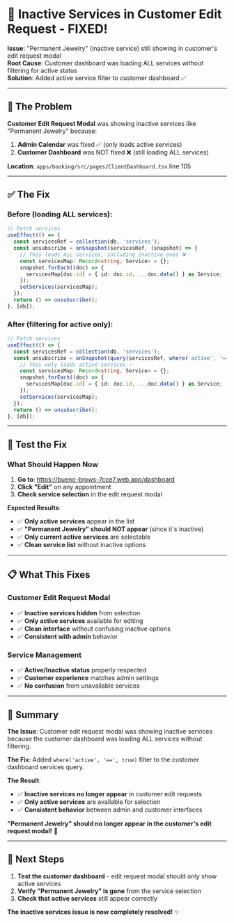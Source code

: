 # 🔧 Inactive Services in Customer Edit Request - FIXED!

**Issue**: "Permanent Jewelry" (inactive service) still showing in customer's edit request modal  
**Root Cause**: Customer dashboard was loading ALL services without filtering for active status  
**Solution**: Added active service filter to customer dashboard ✅

---

## 🚨 **The Problem**

**Customer Edit Request Modal** was showing inactive services like "Permanent Jewelry" because:

1. **Admin Calendar** was fixed ✅ (only loads active services)
2. **Customer Dashboard** was NOT fixed ❌ (still loading ALL services)

**Location**: `apps/booking/src/pages/ClientDashboard.tsx` line 105

---

## ✅ **The Fix**

### **Before** (loading ALL services):
```typescript
// Fetch services
useEffect(() => {
  const servicesRef = collection(db, 'services');
  const unsubscribe = onSnapshot(servicesRef, (snapshot) => {
    // This loads ALL services, including inactive ones ❌
    const servicesMap: Record<string, Service> = {};
    snapshot.forEach((doc) => {
      servicesMap[doc.id] = { id: doc.id, ...doc.data() } as Service;
    });
    setServices(servicesMap);
  });
  return () => unsubscribe();
}, [db]);
```

### **After** (filtering for active only):
```typescript
// Fetch services
useEffect(() => {
  const servicesRef = collection(db, 'services');
  const unsubscribe = onSnapshot(query(servicesRef, where('active', '==', true)), (snapshot) => {
    // This only loads active services ✅
    const servicesMap: Record<string, Service> = {};
    snapshot.forEach((doc) => {
      servicesMap[doc.id] = { id: doc.id, ...doc.data() } as Service;
    });
    setServices(servicesMap);
  });
  return () => unsubscribe();
}, [db]);
```

---

## 🧪 **Test the Fix**

### **What Should Happen Now**

1. **Go to**: https://bueno-brows-7cce7.web.app/dashboard
2. **Click "Edit"** on any appointment
3. **Check service selection** in the edit request modal

**Expected Results**:
- ✅ **Only active services** appear in the list
- ✅ **"Permanent Jewelry" should NOT appear** (since it's inactive)
- ✅ **Only current active services** are selectable
- ✅ **Clean service list** without inactive options

---

## 📋 **What This Fixes**

### **Customer Edit Request Modal**
- ✅ **Inactive services hidden** from selection
- ✅ **Only active services** available for editing
- ✅ **Clean interface** without confusing inactive options
- ✅ **Consistent with admin** behavior

### **Service Management**
- ✅ **Active/Inactive status** properly respected
- ✅ **Customer experience** matches admin settings
- ✅ **No confusion** from unavailable services

---

## 🎯 **Summary**

**The Issue**: Customer edit request modal was showing inactive services because the customer dashboard was loading ALL services without filtering.

**The Fix**: Added `where('active', '==', true)` filter to the customer dashboard services query.

**The Result**: 
- ✅ **Inactive services no longer appear** in customer edit requests
- ✅ **Only active services** are available for selection
- ✅ **Consistent behavior** between admin and customer interfaces

**"Permanent Jewelry" should no longer appear in the customer's edit request modal!** 🚀

---

## 🚀 **Next Steps**

1. **Test the customer dashboard** - edit request modal should only show active services
2. **Verify "Permanent Jewelry" is gone** from the service selection
3. **Check that active services** still appear correctly

**The inactive services issue is now completely resolved!** ✨
